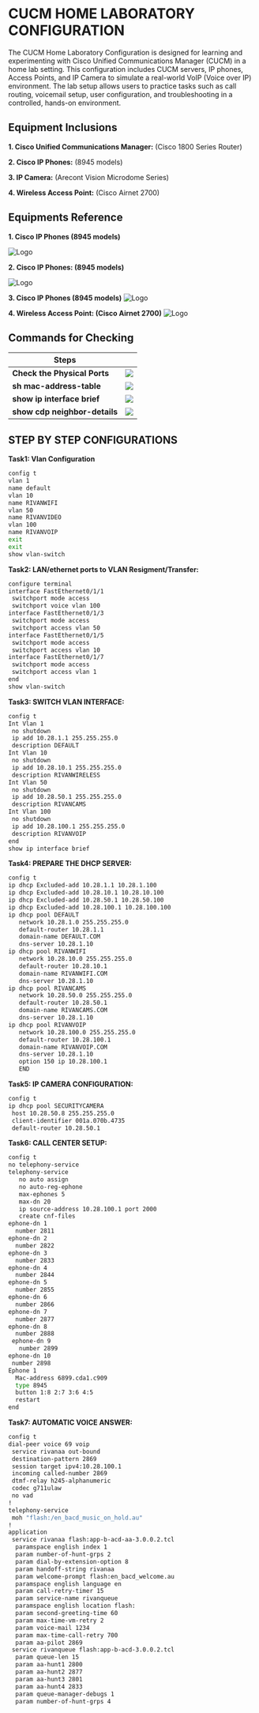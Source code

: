 
# CUCM HOME LABORATORY CONFIGURATION

The CUCM Home Laboratory Configuration is designed for learning and experimenting with Cisco Unified Communications Manager (CUCM) in a home lab setting. This configuration includes CUCM servers, IP phones, Access Points, and IP Camera to simulate a real-world VoIP (Voice over IP) environment. The lab setup allows users to practice tasks such as call routing, voicemail setup, user configuration, and troubleshooting in a controlled, hands-on environment. 

##  Equipment Inclusions

**1. Cisco Unified Communications Manager:** (Cisco 1800 Series Router)

**2. Cisco IP Phones:**  (8945 models)

**3. IP Camera:** (Arecont Vision Microdome Series)

**4. Wireless Access Point:** (Cisco Airnet 2700)

## Equipments Reference

**1. Cisco IP Phones (8945 models)**



![Logo](https://www.cisco.com/c/dam/en/us/support/web/images/series/routers-1800-series-integrated-services-routers-isr-alternate3.jpg)

**2. Cisco IP Phones: (8945 models)**

![Logo](https://commswarehouse.co.uk/wp-content/uploads/2017/10/Cisco_8945_IP_GradeA-7-of-7.jpg)

**3. Cisco IP Phones (8945 models)**
![Logo](https://www.identisys.com/images/shared/product-images/microdome2.png?sfvrsn=196daf4b_2)

**4. Wireless Access Point: (Cisco Airnet 2700)**
![Logo](https://c1.neweggimages.com/ProductImage/A389_1_201708031059793619.jpg)

## Commands for Checking

| **Steps**            |                                                                 |
| ----------------- | ------------------------------------------------------------------ |
| **Check the Physical Ports** | ![](https://codaio.imgix.net/docs/F82M8FTNDh/blobs/bl-FcdHNq0DvB/b86de24426e9e93bc28aac0987a1660346a4dd2ec0936dd11b44f7babd3970c361b42b22bc3e0fb3794a7e4aede83c1447d7a4f1e98c55d3708cf1c9961ac95d6f78cc2653bbd9c91a556efdc1190dd8449011fc7284d87312570158f1650eb1e4e53a5f?fit=max&fm=webp&lossless=true)  |
| **sh mac-address-table** | ![](https://codaio.imgix.net/docs/F82M8FTNDh/blobs/bl-3bU1F8R4au/dd69fe10ba8278ff2cab6546e0a867d5f67e0d0463c09dc5f9352842ba6d3923408d6b0a4403531db3209b618c817655dc50cafcb742829178728aa04f6139432aea6bc1f3dd4d9df03e49f8b37be7c3b76423b8c0e2ac7ad658f03da769b1212351757c?fit=max&fm=webp&lossless=true) |
| **show ip interface brief** | ![](https://codaio.imgix.net/docs/F82M8FTNDh/blobs/bl-tjcHS9t1In/552e1a13a61566dace8e70c2bade3d2c0a93751c5eff29571281d66a1c76dc663ecb0806b950444eb8b5c84d2920d87a4cf4d83652c85d02a9ea27366a64250b7cef5601f7853f4820c4e36ef5ff99022a19a3170c5e77b7b453f8d0a28ad49da5f94bc4?fit=max&fm=webp&lossless=true)  |
| **show cdp neighbor-details** | ![](https://codaio.imgix.net/docs/F82M8FTNDh/blobs/bl-Ei2YHdP3MB/52080d045e54f13a460e0489f04ae2f4a6b09d51b1f284f8c47d4c4322542bbd1ccef9ae16bc90996f4b1147b7efa6274a587ebcc1ba6ee085b4976daecf9f8bba0214cd72786eed90d04e595d241111938d7649832fe58f5a54e5a9bd387463831599d5?fit=max&fm=webp&lossless=true)  |


## STEP BY STEP CONFIGURATIONS

**Task1: Vlan Configuration**
```bash
config t
vlan 1
name default
vlan 10
name RIVANWIFI
vlan 50
name RIVANVIDEO
vlan 100
name RIVANVOIP
exit
exit
show vlan-switch

```

**Task2: LAN/ethernet ports to VLAN Resigment/Transfer:**
```bash
configure terminal
interface FastEthernet0/1/1 
 switchport mode access
 switchport voice vlan 100
interface FastEthernet0/1/3 
 switchport mode access
 switchport access vlan 50
interface FastEthernet0/1/5 
 switchport mode access
 switchport access vlan 10
interface FastEthernet0/1/7 
 switchport mode access
 switchport access vlan 1
end
show vlan-switch
```


**Task3: SWITCH VLAN INTERFACE:**
```bash
config t
Int Vlan 1
 no shutdown
 ip add 10.28.1.1 255.255.255.0
 description DEFAULT
Int Vlan 10
 no shutdown
 ip add 10.28.10.1 255.255.255.0
 description RIVANWIRELESS
Int Vlan 50
 no shutdown
 ip add 10.28.50.1 255.255.255.0
 description RIVANCAMS
Int Vlan 100
 no shutdown
 ip add 10.28.100.1 255.255.255.0
 description RIVANVOIP
end
show ip interface brief
```

**Task4: PREPARE THE DHCP SERVER:**
```bash
config t
ip dhcp Excluded-add 10.28.1.1 10.28.1.100
ip dhcp Excluded-add 10.28.10.1 10.28.10.100
ip dhcp Excluded-add 10.28.50.1 10.28.50.100
ip dhcp Excluded-add 10.28.100.1 10.28.100.100
ip dhcp pool DEFAULT
   network 10.28.1.0 255.255.255.0
   default-router 10.28.1.1
   domain-name DEFAULT.COM
   dns-server 10.28.1.10
ip dhcp pool RIVANWIFI
   network 10.28.10.0 255.255.255.0
   default-router 10.28.10.1
   domain-name RIVANWIFI.COM
   dns-server 10.28.1.10
ip dhcp pool RIVANCAMS
   network 10.28.50.0 255.255.255.0
   default-router 10.28.50.1
   domain-name RIVANCAMS.COM
   dns-server 10.28.1.10
ip dhcp pool RIVANVOIP
   network 10.28.100.0 255.255.255.0
   default-router 10.28.100.1
   domain-name RIVANVOIP.COM
   dns-server 10.28.1.10
   option 150 ip 10.28.100.1   
   END
```

**Task5: IP CAMERA CONFIGURATION:**
```bash
config t
ip dhcp pool SECURITYCAMERA
 host 10.28.50.8 255.255.255.0
 client-identifier 001a.070b.4735
 default-router 10.28.50.1
```

**Task6: CALL CENTER SETUP:**
```bash
config t   
no telephony-service
telephony-service
   no auto assign
   no auto-reg-ephone
   max-ephones 5
   max-dn 20
   ip source-address 10.28.100.1 port 2000
   create cnf-files
ephone-dn 1
  number 2811
ephone-dn 2
  number 2822
ephone-dn 3
  number 2833
ephone-dn 4
  number 2844
ephone-dn 5
  number 2855
ephone-dn 6
  number 2866
ephone-dn 7
  number 2877
ephone-dn 8
  number 2888
 ephone-dn 9
   number 2899
ephone-dn 10
 number 2898
Ephone 1
  Mac-address 6899.cda1.c909
  type 8945
  button 1:8 2:7 3:6 4:5
  restart
end
```

**Task7: AUTOMATIC VOICE ANSWER:**
```bash
config t
dial-peer voice 69 voip
 service rivanaa out-bound
 destination-pattern 2869
 session target ipv4:10.28.100.1
 incoming called-number 2869
 dtmf-relay h245-alphanumeric
 codec g711ulaw
 no vad
!
telephony-service
 moh "flash:/en_bacd_music_on_hold.au"
!
application
 service rivanaa flash:app-b-acd-aa-3.0.0.2.tcl
  paramspace english index 1        
  param number-of-hunt-grps 2
  param dial-by-extension-option 8
  param handoff-string rivanaa
  param welcome-prompt flash:en_bacd_welcome.au
  paramspace english language en
  param call-retry-timer 15
  param service-name rivanqueue
  paramspace english location flash:
  param second-greeting-time 60
  param max-time-vm-retry 2
  param voice-mail 1234
  param max-time-call-retry 700
  param aa-pilot 2869
 service rivanqueue flash:app-b-acd-3.0.0.2.tcl
  param queue-len 15
  param aa-hunt1 2800
  param aa-hunt2 2877
  param aa-hunt3 2801
  param aa-hunt4 2833
  param queue-manager-debugs 1
  param number-of-hunt-grps 4
```
